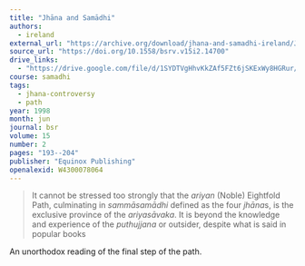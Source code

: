 ```yaml
---
title: "Jhāna and Samādhi"
authors:
  - ireland
external_url: "https://archive.org/download/jhana-and-samadhi-ireland/Jhana%20and%20Sam%C4%81dhi%20-%20Ireland.pdf"
source_url: "https://doi.org/10.1558/bsrv.v15i2.14700"
drive_links:
  - "https://drive.google.com/file/d/1SYDTVgHhvKkZAf5FZt6jSKExWy8HGRur/view?usp=drivesdk"
course: samadhi
tags:
  - jhana-controversy
  - path
year: 1998
month: jun
journal: bsr
volume: 15
number: 2
pages: "193--204"
publisher: "Equinox Publishing"
openalexid: W4300078064
---
```


> It cannot be stressed too strongly that the *ariyan* (Noble) Eightfold Path, culminating in *sammāsamādhi* defined as the four *jhāna*s, is the exclusive province of the *ariyasāvaka*.
It is beyond the knowledge and experience of the *puthujjana* or outsider, despite what is said in popular books

An unorthodox reading of the final step of the path.

